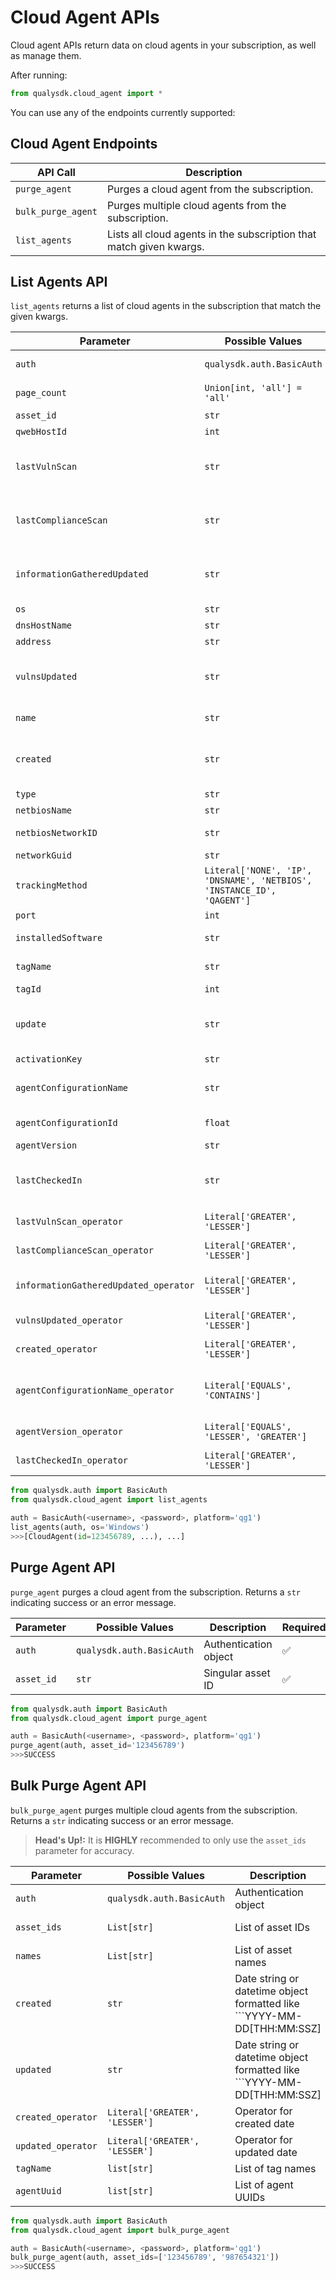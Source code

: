 # Cloud Agent APIs

Cloud agent APIs return data on cloud agents in your subscription, as well as manage them.

After running:
```py
from qualysdk.cloud_agent import *
```
You can use any of the endpoints currently supported:

## Cloud Agent Endpoints

|API Call| Description |
|--|--|
| ```purge_agent``` | Purges a cloud agent from the subscription. |
| ```bulk_purge_agent``` | Purges multiple cloud agents from the subscription. |
| ```list_agents``` | Lists all cloud agents in the subscription that match given kwargs. |


## List Agents API

```list_agents``` returns a list of cloud agents in the subscription that match the given kwargs.

|Parameter| Possible Values |Description| Required|
|--|--|--|--|
|```auth```|```qualysdk.auth.BasicAuth``` | Authentication object | ✅ |
| ```page_count``` | ```Union[int, 'all'] = 'all'``` | Number of pages to pull | ❌ |
| ```asset_id``` | ```str``` | Singular asset ID | ❌ |
| ```qwebHostId``` | ```int``` | QWEB Host ID | ❌ |
| ```lastVulnScan``` | ```str``` | Date string formatted like ```YYYY-MM-DD[THH:MM:SSZ] | ❌ |
| ```lastComplianceScan``` | ```str``` | Date string formatted like ```YYYY-MM-DD[THH:MM:SSZ] | ❌ |
| ```informationGatheredUpdated``` | ```str``` | Date string formatted like ```YYYY-MM-DD[THH:MM:SSZ] | ❌ |
| ```os``` | ```str``` | Operating System | ❌ |
| ```dnsHostName``` | ```str``` | DNS Hostname | ❌ |
| ```address``` | ```str``` | IP Address | ❌ |
| ```vulnsUpdated``` | ```str``` | Date string formatted like ```YYYY-MM-DD[THH:MM:SSZ] | ❌ |
| ```name``` | ```str``` | Host's Qualys Name | ❌ |
| ```created``` | ```str``` | Date string formatted like ```YYYY-MM-DD[THH:MM:SSZ] | ❌ |
| ```type``` | ```str``` | Host Type | ❌ |
| ```netbiosName``` | ```str``` | NetBIOS Name | ❌ |
| ```netbiosNetworkID``` | ```str``` | NetBIOS Network ID | ❌ |
| ```networkGuid``` | ```str``` | Network GUID | ❌ |
| ```trackingMethod``` | ```Literal['NONE', 'IP', 'DNSNAME', 'NETBIOS', 'INSTANCE_ID', 'QAGENT']``` | Tracking Method | ❌ |
| ```port``` | ```int``` | Query ports | ❌ |
| ```installedSoftware``` | ```str``` | Query installed software | ❌ |
| ```tagName``` | ```str``` | Query by tag name | ❌ |
| ```tagId``` | ```int``` | Query by tag ID | ❌ |
| ```update``` | ```str``` | Date string formatted like ```YYYY-MM-DD[THH:MM:SSZ] | ❌ |
| ```activationKey``` | ```str``` | Activation Key | ❌ |
| ```agentConfigurationName``` | ```str``` | Agent Configuration Name | ❌ |
| ```agentConfigurationId``` | ```float``` | Agent Configuration ID | ❌ |
| ```agentVersion``` | ```str``` | Agent Version | ❌ |
| ```lastCheckedIn``` | ```str``` | Date string formatted like ```YYYY-MM-DD[THH:MM:SSZ] | ❌ |
| ```lastVulnScan_operator``` | ```Literal['GREATER', 'LESSER']``` | Operator for last vuln scan | ❌ |
| ```lastComplianceScan_operator``` | ```Literal['GREATER', 'LESSER']``` | Operator for last compliance scan | ❌ |
| ```informationGatheredUpdated_operator``` | ```Literal['GREATER', 'LESSER']``` | Operator for information gathered updated | ❌ |
| ```vulnsUpdated_operator``` | ```Literal['GREATER', 'LESSER']``` | Operator for vulns updated | ❌ |
| ```created_operator``` | ```Literal['GREATER', 'LESSER']``` | Operator for created | ❌ |
| ```agentConfigurationName_operator``` | ```Literal['EQUALS', 'CONTAINS']``` | Operator for agent configuration name | ❌ |
| ```agentVersion_operator``` | ```Literal['EQUALS', 'LESSER', 'GREATER']``` | Operator for agent version | ❌ |
| ```lastCheckedIn_operator``` | ```Literal['GREATER', 'LESSER']``` | Operator for last checked in | ❌ |

```py
from qualysdk.auth import BasicAuth
from qualysdk.cloud_agent import list_agents

auth = BasicAuth(<username>, <password>, platform='qg1')
list_agents(auth, os='Windows')
>>>[CloudAgent(id=123456789, ...), ...]
```


## Purge Agent API

```purge_agent``` purges a cloud agent from the subscription. Returns a ```str``` indicating success or an error message.

|Parameter| Possible Values |Description| Required|
|--|--|--|--|
|```auth```|```qualysdk.auth.BasicAuth``` | Authentication object | ✅ |
| ```asset_id``` | ```str``` | Singular asset ID | ✅ | 

```py
from qualysdk.auth import BasicAuth
from qualysdk.cloud_agent import purge_agent

auth = BasicAuth(<username>, <password>, platform='qg1')
purge_agent(auth, asset_id='123456789')
>>>SUCCESS
```

## Bulk Purge Agent API

```bulk_purge_agent``` purges multiple cloud agents from the subscription. Returns a ```str``` indicating success or an error message.

>**Head's Up!:** It is **HIGHLY** recommended to only use the ```asset_ids``` parameter for accuracy.

|Parameter | Possible Values | Description | Required|
|--|--|--|--|
|```auth```|```qualysdk.auth.BasicAuth``` | Authentication object | ✅ |
| ```asset_ids``` | ```List[str]``` | List of asset IDs | ❌, but recommended! | 
| ```names``` | ```List[str]``` | List of asset names | ❌ | 
| ```created``` | ```str``` | Date string or datetime object formatted like ```YYYY-MM-DD[THH:MM:SSZ] | ❌ |
| ```updated``` | ```str``` | Date string or datetime object formatted like ```YYYY-MM-DD[THH:MM:SSZ] | ❌ |
| ```created_operator``` | ```Literal['GREATER', 'LESSER']``` | Operator for created date | ❌ |
| ```updated_operator``` | ```Literal['GREATER', 'LESSER']``` | Operator for updated date | ❌ |
| ```tagName``` | ```list[str]``` | List of tag names | ❌ |
| ```agentUuid``` | ```list[str]``` | List of agent UUIDs | ❌ |


```py
from qualysdk.auth import BasicAuth
from qualysdk.cloud_agent import bulk_purge_agent

auth = BasicAuth(<username>, <password>, platform='qg1')
bulk_purge_agent(auth, asset_ids=['123456789', '987654321'])
>>>SUCCESS
```